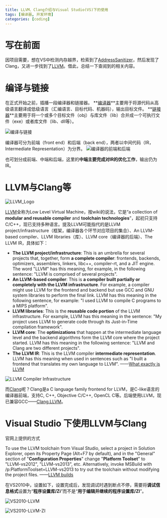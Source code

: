 ```yaml
---
title: LLVM、Clang介绍与Visual Studio(VS)下的使用
tags: [编译器, 开发环境]
categories: [coding]
---
```


# 写在前面

因项目需要，想在VS中检测内存越界，检索到了[AddressSanitizer][1]，然后发现了Clang，又进一步找到了[LLVM][2]。借此，总结一下查阅到的相关内容。

# 编译与链接

在正式开始之前，插播一段编译器和链接器。
**[编译器][2]**主要用于将源代码从高级语言翻译成低级语言（汇编语言、目标代码、机器码），输出目标文件。
**[链接器][3]**主要用于将一个或多个目标文件（obj）与库文件（lib）合并成一个可执行文件（exe）或者库文件（lib、dll等）。

![编译与链接](http://p48vt5kn0.bkt.clouddn.com/blog/180404/3gKjGLG2m2.gif)

编译器可分为前端（front end）和后端（back end），两者以中间代码（IR，Intermediate Representation）为分界。
![编译器的前端和后端](http://p48vt5kn0.bkt.clouddn.com/blog/180404/fgjhCd423h.png?imageslim)

也可划分成前端、中端和后端，这里的**中端主要完成对IR的优化工作**，输出仍为IR。

# LLVM与Clang等

![LLVM_Logo](http://p48vt5kn0.bkt.clouddn.com/blog/180404/66cJ256gg1.png?imageslim)

[LLVM][4]全称为Low Level Virtual Machine，按wiki的说法，它是“a collection of **modular and reusable compiler** and **toolchain technologies**”，起初只支持C/C++，现已支持多种语言。提及LLVM可能指代的是LLVM project/infrastructure（框架，编译器各个环节对应项目的集合）、An LLVM-based compiler、LLVM libraries（库）、LLVM core（编译器的后端）、The LLVM IR，具体如下：

>  
- **The LLVM project/infrastructure**: This is an umbrella for several projects that, together, form **a complete compiler**: frontends, backends, optimizers, assemblers, linkers, libc++, compiler-rt, and a JIT engine. The word "LLVM" has this meaning, for example, in the following sentence: "LLVM is comprised of several projects".
- **An LLVM-based compiler**: This is **a compiler built partially or completely with the LLVM infrastructure**. For example, a compiler might use LLVM for the frontend and backend but use GCC and GNU system libraries to perform the final link. LLVM has this meaning in the following sentence, for example: "I used LLVM to compile C programs to a MIPS platform".
- **LLVM libraries**: This is the **reusable code portion** of the LLVM infrastructure. For example, LLVM has this meaning in the sentence: "My project uses LLVM to generate code through its Just-in-Time compilation framework".
- **LLVM core**: The **optimizations** that happen at the intermediate language level and the backend algorithms form the LLVM core where the project started. LLVM has this meaning in the following sentence: "LLVM and Clang are two different projects".
- **The LLVM IR**: This is the LLVM compiler **intermediate representation**. LLVM has this meaning when used in sentences such as "I built a frontend that translates my own language to LLVM".
——[What exactly is LLVM](https://stackoverflow.com/questions/2354725/what-exactly-is-llvm)

![LLVM Compiler Infrastructure](http://p48vt5kn0.bkt.clouddn.com/blog/180404/c6B5Ac33jm.png?imageslim)

而[Clang][5]呢？Clang是a C language family frontend for LLVM，是C-like语言的编译器前端，支持C, C++, Objective C/C++, OpenCL C等。后端使用LLVM，现已兼容GCC——[Clang.LLVM](https://clang.llvm.org/)。

# Visual Studio 下使用LLVM与Clang

官网上提供的方式

> 
To use the LLVM toolchain from Visual Studio, select a project in Solution Explorer, open its Property Page (Alt+F7 by default), and in the "General" section of "**Configuration Properties**" change "**Platform Toolset**" to "LLVM-vs2012", "LLVM-vs2013", etc.
Alternatively, invoke MSBuild with /p:PlatformToolset=LLVM-vs2013 to try out the toolchain without modifying the project files.
——[LLVM builds](http://llvm.org/builds/)

在VS2010中，设置如下，设置完成后，发现调试时遇到断点不停，需要将**调试信息格式**设置为“**程序设置库/Zi**”而不是“**用于编辑并继续的程序设置库/ZI**”。

![VS2010-LLVM](http://p48vt5kn0.bkt.clouddn.com/blog/180404/blekBDI6mg.png?imageslim)

![VS2010-LLVM-ZI](http://p48vt5kn0.bkt.clouddn.com/blog/180404/0mD4BjfJF2.png?imageslim)


[1]: https://github.com/google/sanitizers
[2]: https://wiki2.org/en/Compiler
[3]: https://wiki2.org/en/Linker_(computing)
[4]: http://llvm.org/
[5]: https://wiki2.org/en/Clang
